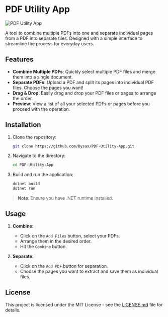 # PDF Utility App

![PDF Utility App](https://github.com/Dysax/PDF-Utility-App/blob/master/PDF%20Utility%20App.png)

A tool to combine multiple PDFs into one and separate individual pages from a PDF into separate files. Designed with a simple interface to streamline the process for everyday users.

## Features

- **Combine Multiple PDFs**: Quickly select multiple PDF files and merge them into a single document.
- **Separate PDFs**: Upload a PDF and split its pages into individual PDF files. Choose the pages you want!
- **Drag & Drop**: Easily drag and drop your PDF files or pages to arrange the order.
- **Preview**: View a list of all your selected PDFs or pages before you proceed with the operation.

## Installation

1. Clone the repository:
    ```bash
    git clone https://github.com/Dysax/PDF-Utility-App.git
    ```
2. Navigate to the directory:
    ```bash
    cd PDF-Utility-App
    ```
3. Build and run the application:
    ```bash
    dotnet build
    dotnet run
    ```

> **Note**: Ensure you have .NET runtime installed.

## Usage

1. **Combine**:
    - Click on the `Add Files` button, select your PDFs.
    - Arrange them in the desired order.
    - Hit the `Combine` button.

2. **Separate**:
    - Click on the `Add PDF` button for separation.
    - Choose the pages you want to extract and save them as individual files.

## License

This project is licensed under the MIT License - see the [LICENSE.md](https://github.com/Dysax/PDF-Utility-App/blob/main/LICENSE) file for details.
